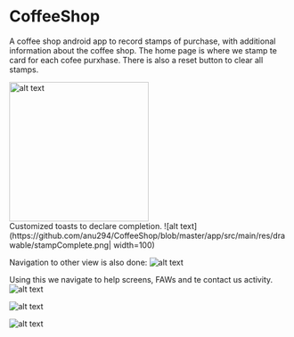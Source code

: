 # CoffeeShop
A coffee shop android app to record stamps of purchase, with additional information about the coffee shop.
The home page is where we stamp te card for each cofee purxhase. There is also a reset button to clear all stamps.

<img src="https://github.com/anu294/CoffeeShop/blob/master/app/src/main/res/drawable/StampCard.png" alt="alt text" width="250" height="250">
<br/>
Customized toasts to declare completion.
![alt text](https://github.com/anu294/CoffeeShop/blob/master/app/src/main/res/drawable/stampComplete.png| width=100)

Navigation to other view is also done:
![alt text](https://github.com/anu294/CoffeeShop/blob/master/app/src/main/res/drawable/navigationbar.png)

Using this we navigate to help screens, FAWs and te contact us activity.
![alt text](https://github.com/anu294/CoffeeShop/blob/master/app/src/main/res/drawable/helpStarter.png)

![alt text](https://github.com/anu294/CoffeeShop/blob/master/app/src/main/res/drawable/contactUsForm.png)

![alt text](https://github.com/anu294/CoffeeShop/blob/master/app/src/main/res/drawable/FAQ.png)
